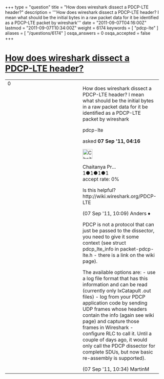 +++
type = "question"
title = "How does wireshark dissect a PDCP-LTE header?"
description = '''How does wireshark dissect a PDCP-LTE header? I mean what should be the initial bytes in a raw packet data for it be identified as a PDCP-LTE packet by wireshark'''
date = "2011-09-07T04:16:00Z"
lastmod = "2011-09-07T10:34:00Z"
weight = 6174
keywords = [ "pdcp-lte" ]
aliases = [ "/questions/6174" ]
osqa_answers = 0
osqa_accepted = false
+++

<div class="headNormal">

# [How does wireshark dissect a PDCP-LTE header?](/questions/6174/how-does-wireshark-dissect-a-pdcp-lte-header)

</div>

<div id="main-body">

<div id="askform">

<table id="question-table" style="width:100%;"><colgroup><col style="width: 50%" /><col style="width: 50%" /></colgroup><tbody><tr class="odd"><td style="width: 30px; vertical-align: top"><div class="vote-buttons"><span id="post-6174-upvote" class="ajax-command post-vote up" rel="nofollow" title="I like this post (click again to cancel)"> </span><div id="post-6174-score" class="post-score" title="current number of votes">0</div><span id="post-6174-downvote" class="ajax-command post-vote down" rel="nofollow" title="I dont like this post (click again to cancel)"> </span> <span id="favorite-mark" class="ajax-command favorite-mark" rel="nofollow" title="mark/unmark this question as favorite (click again to cancel)"> </span><div id="favorite-count" class="favorite-count"></div></div></td><td><div id="item-right"><div class="question-body"><p>How does wireshark dissect a PDCP-LTE header? I mean what should be the initial bytes in a raw packet data for it be identified as a PDCP-LTE packet by wireshark</p></div><div id="question-tags" class="tags-container tags"><span class="post-tag tag-link-pdcp-lte" rel="tag" title="see questions tagged &#39;pdcp-lte&#39;">pdcp-lte</span></div><div id="question-controls" class="post-controls"></div><div class="post-update-info-container"><div class="post-update-info post-update-info-user"><p>asked <strong>07 Sep '11, 04:16</strong></p><img src="https://secure.gravatar.com/avatar/17531e510285b905a76d4f993fe65975?s=32&amp;d=identicon&amp;r=g" class="gravatar" width="32" height="32" alt="Chaitanya%20Pratapa&#39;s gravatar image" /><p><span>Chaitanya Pr...</span><br />
<span class="score" title="1 reputation points">1</span><span title="1 badges"><span class="badge1">●</span><span class="badgecount">1</span></span><span title="1 badges"><span class="silver">●</span><span class="badgecount">1</span></span><span title="1 badges"><span class="bronze">●</span><span class="badgecount">1</span></span><br />
<span class="accept_rate" title="Rate of the user&#39;s accepted answers">accept rate:</span> <span title="Chaitanya Pratapa has no accepted answers">0%</span></p></div></div><div id="comments-container-6174" class="comments-container"><span id="6193"></span><div id="comment-6193" class="comment"><div id="post-6193-score" class="comment-score"></div><div class="comment-text"><p>Is this helpful? http://wiki.wireshark.org/PDCP-LTE</p></div><div id="comment-6193-info" class="comment-info"><span class="comment-age">(07 Sep '11, 10:09)</span> <span class="comment-user userinfo">Anders ♦</span></div></div><span id="6194"></span><div id="comment-6194" class="comment"><div id="post-6194-score" class="comment-score"></div><div class="comment-text"><p>PDCP is not a protocol that can just be passed to the dissector, you need to give it some context (see struct pdcp_lte_info in packet-pdcp-lte.h - there is a link on the wiki page).</p><p>The available options are: - use a log file format that has this information and can be read (currently only IxCatapult .out files) - log from your PDCP application code by sending UDP frames whose headers contain the info (again see wiki page) and capture those frames in Wireshark - configure RLC to call it. Until a couple of days ago, it would only call the PDCP dissector for complete SDUs, but now basic re-assembly is supported).</p></div><div id="comment-6194-info" class="comment-info"><span class="comment-age">(07 Sep '11, 10:34)</span> <span class="comment-user userinfo">MartinM</span></div></div></div><div id="comment-tools-6174" class="comment-tools"></div><div class="clear"></div><div id="comment-6174-form-container" class="comment-form-container"></div><div class="clear"></div></div></td></tr></tbody></table>

</div>

</div>

